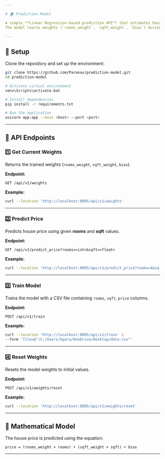 ```yaml
---

# 🏠 Prediction Model

A simple **Linear Regression-based prediction API** that estimates house prices using **rooms** and **square footage (sqft)** as input features.
The model learns weights (`rooms_weight`, `sqft_weight`, `bias`) during training and uses them for predictions.

---
```


## 🚀 Setup

Clone the repository and set up the environment:

```bash
git clone https://github.com/Paranav/prediction-model.git
cd prediction-model

# Activate virtual environment
venv\Scripts\activate.bat

# Install dependencies
pip install -r requirements.txt

# Run the application
uvicorn app:app --host <host> --port <port>
```

---

## 📌 API Endpoints

### 1️⃣ Get Current Weights

Returns the trained weights (`rooms_weight`, `sqft_weight`, `bias`).

**Endpoint:**

```
GET /api/v1/weights
```

**Example:**

```bash
curl --location 'http://localhost:8005/api/v1/weights'
```

---

### 2️⃣ Predict Price

Predicts house price using given **rooms** and **sqft** values.

**Endpoint:**

```
GET /api/v1/predict_price?rooms=<int>&sqft=<float>
```

**Example:**

```bash
curl --location 'http://localhost:8005/api/v1/predict_price?rooms=4&sqft=5000'
```

---

### 3️⃣ Train Model

Trains the model with a CSV file containing `rooms`, `sqft`, `price` columns.

**Endpoint:**

```
POST /api/v1/train
```

**Example:**

```bash
curl --location 'http://localhost:8005/api/v1/train' \
--form 'file=@"/C:/Users/kpara/OneDrive/Desktop/data.csv"'
```

---

### 4️⃣ Reset Weights

Resets the model weights to initial values.

**Endpoint:**

```
POST /api/v1/weights/reset
```

**Example:**

```bash
curl --location 'http://localhost:8005/api/v1/weights/reset'
```

---

## 🧮 Mathematical Model

The house price is predicted using the equation:

```
price = (rooms_weight × rooms) + (sqft_weight × sqft) + bias
```

---

